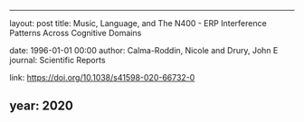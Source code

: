 ---
layout: post
title: Music, Language, and The N400 - ERP Interference Patterns Across Cognitive Domains

date: 1996-01-01 00:00
author: Calma-Roddin, Nicole and Drury, John E
journal: Scientific Reports

link: https://doi.org/10.1038/s41598-020-66732-0

year: 2020
----